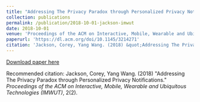 ```yaml
---
title: "Addressing The Privacy Paradox through Personalized Privacy Notifications"
collection: publications
permalink: /publication/2018-10-01-jackson-imwut
date: 2018-10-01
venue: 'Proceedings of the ACM on Interactive, Mobile, Wearable and Ubiquitous Technologies'
paperurl: 'https://dl.acm.org/doi/10.1145/3214271'
citation: 'Jackson, Corey, Yang Wang. (2018) &quot;Addressing The Privacy Paradox through Personalized Privacy Notifications.&quot; <i>Proceedings of the ACM on Interactive, Mobile, Wearable and Ubiquitous Technologies (IMWUT)</i>, 2(2).'
---
```

[Download paper here](https://dl.acm.org/doi/10.1145/3214271)

Recommended citation: Jackson, Corey, Yang Wang. (2018) "Addressing The Privacy Paradox through Personalized Privacy Notifications." <i>Proceedings of the ACM on Interactive, Mobile, Wearable and Ubiquitous Technologies (IMWUT)</i>, 2(2).